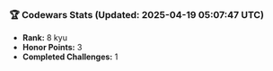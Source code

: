 ### 🏆 Codewars Stats (Updated: 2025-04-19 05:07:47 UTC)

- **Rank:** 8 kyu
- **Honor Points:** 3
- **Completed Challenges:** 1
